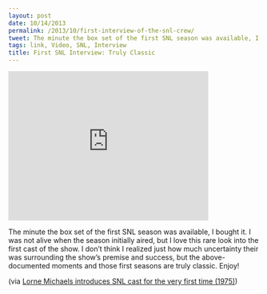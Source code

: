 ```yaml
---
layout: post
date: 10/14/2013
permalink: /2013/10/first-interview-of-the-snl-crew/
tweet: The minute the box set of the first SNL season was available, I bought it.
tags: link, Video, SNL, Interview
title: First SNL Interview: Truly Classic
---
```


<iframe id="video" width="400" height="299" src="https://www.youtube.com/embed/D7gvTEA2uT8?feature=oembed" frameborder="0" allowfullscreen></iframe><br />

<p>The minute the box set of the first SNL season was available, I bought it. I was not alive when the season initially aired, but I love this rare look into the first cast of the show. I don&#8217;t think I realized just how much uncertainty their was surrounding the show&#8217;s premise and success, but the above-documented moments and those first seasons are truly classic. Enjoy!</p>

<p>(via <a href="http://www.loopinsight.com/2013/10/12/lorne-michaels-introduces-snl-cast-for-the-very-first-time-1975/">Lorne Michaels introduces SNL cast for the very first time (1975)</a>)</p>